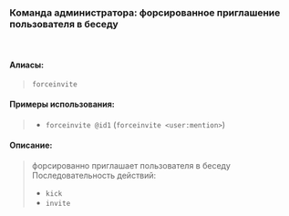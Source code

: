 ### **Команда администратора: форсированное приглашение пользователя в беседу**
<br>

#### **Алиасы**:
> `forceinvite`


#### **Примеры использования**:
> - `forceinvite @id1` (`forceinvite <user:mention>`)

#### **Описание**:
> форсированно приглашает пользователя в беседу \
> Последовательность действий:
>   - `kick`
>   - `invite`
